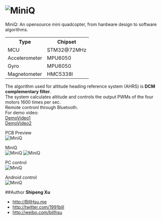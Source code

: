 ![MiniQ](https://github.com/billhsu/MiniQ/raw/master/doc/MiniQ_Logo.png)
=====

MiniQ: An opensource mini quadcopter, from hardware design to software algorithms.

<table>
  <tr>
    <th>Type</th><th>Chipset</th>
  </tr>
  <tr>
    <td>MCU</td><td>STM32@72MHz</td>
  </tr>
  <tr>
    <td>Accelerometer</td><td>MPU6050</td>
  </tr>
  <tr>
    <td>Gyro</td><td>MPU6050</td>
  </tr>
  <tr>
    <td>Magnetometer</td><td>HMC5338l</td>
  </tr>
</table>

The algorithm used for altitude heading reference system (AHRS) is **DCM complementary filter**.  
The system calculates altitude and controls the output PWMs of the four motors 1600 times per sec.  
Remote contronl through Bluetooth.  
For demo video:  
[DemoVideo1](http://v.youku.com/v_show/id_XNTc0MTE5NjY0.html)  
[DemoVideo2](http://v.youku.com/v_show/id_XNTczOTY4NDIw.html)

PCB Preview  
![MiniQ](https://github.com/billhsu/MiniQ/raw/master/doc/MiniQ_PCB.PNG)

MiniQ  
![MiniQ](https://github.com/billhsu/MiniQ/raw/master/doc/MiniQ.jpg)
![MiniQ](https://github.com/billhsu/MiniQ/raw/master/doc/pcb.jpg)

PC control  
![MiniQ](https://github.com/billhsu/MiniQ/raw/master/doc/AHRS_Viewer.png)

Android control  
![MiniQ](https://github.com/billhsu/MiniQ/raw/master/doc/android.png)

##Author
**Shipeng Xu**

+ http://BillHsu.me
+ http://twitter.com/1991bill
+ http://weibo.com/billhsu

